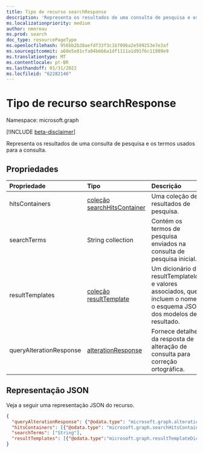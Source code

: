 ```yaml
---
title: Tipo de recurso searchResponse
description: 'Representa os resultados de uma consulta de pesquisa e os termos usados para a consulta. '
ms.localizationpriority: medium
author: nmoreau
ms.prod: search
doc_type: resourcePageType
ms.openlocfilehash: 956bb2b38aefdf33f3c1b7096a2e599253e7e3af
ms.sourcegitcommit: a60e5e81cfa04b666a1df1111a1d91f6c11989e9
ms.translationtype: MT
ms.contentlocale: pt-BR
ms.lasthandoff: 01/31/2022
ms.locfileid: "62282146"
---
```

# <a name="searchresponse-resource-type"></a>Tipo de recurso searchResponse

Namespace: microsoft.graph

[!INCLUDE [beta-disclaimer](../../includes/beta-disclaimer.md)]

Representa os resultados de uma consulta de pesquisa e os termos usados para a consulta. 

## <a name="properties"></a>Propriedades

| Propriedade     | Tipo        | Descrição |
|:-------------|:------------|:------------|
|hitsContainers|[coleção searchHitsContainer](searchhitscontainer.md)|Uma coleção de resultados de pesquisa.|
|searchTerms|String collection|Contém os termos de pesquisa enviados na consulta de pesquisa inicial.|
|resultTemplates|[coleção resultTemplate](resultTemplate.md)|Um dicionário de resultTemplateIds e valores associados, que incluem o nome e o esquema JSON dos modelos de resultado.
|queryAlterationResponse|[alterationResponse](alterationResponse.md)|Fornece detalhes da resposta de alteração de consulta para correção ortográfica.|

## <a name="json-representation"></a>Representação JSON

Veja a seguir uma representação JSON do recurso.

<!-- {
  "blockType": "resource",
  "optionalProperties": [

  ],
  "@odata.type": "microsoft.graph.searchResponse",
  "baseType": null
}-->

```json
{
  "queryAlterationResponse": {"@odata.type": "microsoft.graph.alterationResponse"},
  "hitsContainers": [{"@odata.type": "microsoft.graph.searchHitsContainer"}],
  "searchTerms": ["String"],
  "resultTemplates": [{"@odata.type":"microsoft.graph.resultTemplateDictionary"}]
}
```

<!-- uuid: 16cd6b66-4b1a-43a1-adaf-3a886856ed98
2019-02-04 14:57:30 UTC -->
<!-- {
  "type": "#page.annotation",
  "description": "searchResponse resource",
  "keywords": "",
  "section": "documentation",
  "tocPath": ""
}-->

